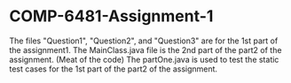 # COMP-6481-Assignment-1
The files "Question1", "Question2", and "Question3" are for the 1st part of the assignment1. 
The MainClass.java file is the 2nd part of the part2 of the assignment. (Meat of the code)
The partOne.java is used to test the static test cases for the 1st part of the part2 of the assignment. 
